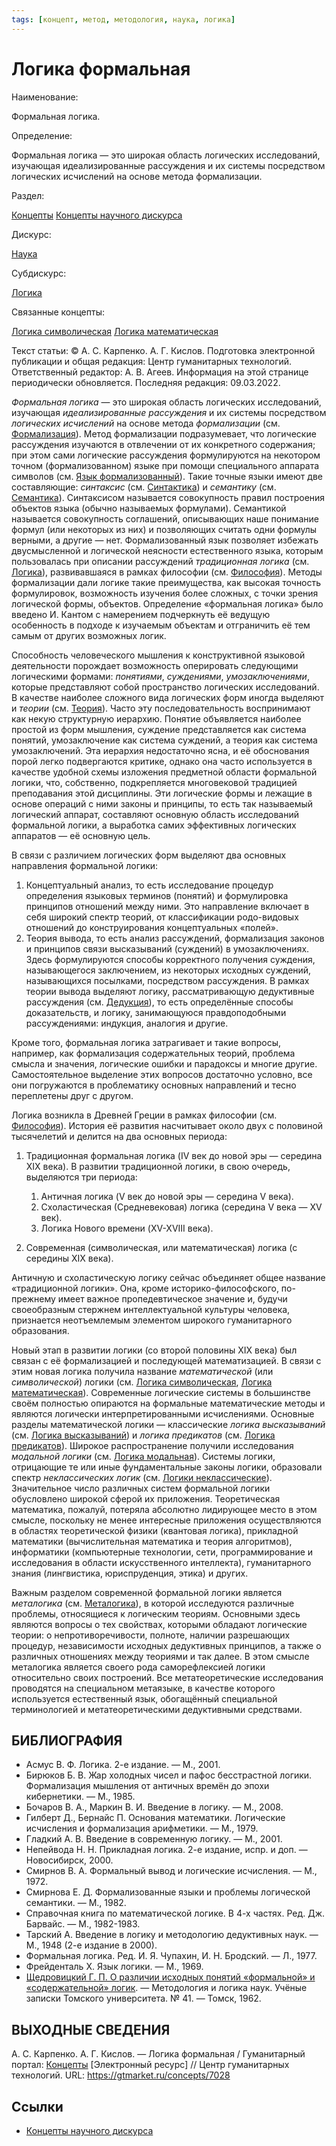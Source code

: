 ```yaml
---
tags: [концепт, метод, методология, наука, логика]
---
```

# Логика формальная

Наименование:

Формальная логика.

Определение:

Формальная логика — это широкая область логических исследований, изучающая идеализированные рассуждения и их системы посредством логических исчислений на основе метода формализации.

Раздел:

[Концепты](https://gtmarket.ru/concepts/)  [Концепты научного дискурса](https://gtmarket.ru/concepts/scientific-concepts)

Дискурс:

[Наука](https://gtmarket.ru/concepts/6860)

Субдискурс:

[Логика](https://gtmarket.ru/concepts/6892)

Связанные концепты:

[Логика символическая](https://gtmarket.ru/concepts/6896) [Логика математическая](https://gtmarket.ru/concepts/7027)

Текст статьи: © А. С. Карпенко. А. Г. Кислов. Подготовка электронной публикации и общая редакция: Центр гуманитарных технологий. Ответственный редактор: А. В. Агеев. Информация на этой странице периодически обновляется. Последняя редакция: 09.03.2022.

_Формальная логика_ — это широкая область логических исследований, изучающая _идеализированные рассуждения_ и их системы посредством _логических исчислений_ на основе метода _формализации_ (см. [Формализация](https://gtmarket.ru/concepts/6937)). Метод формализации подразумевает, что логические рассуждения изучаются в отвлечении от их конкретного содержания; при этом сами логические рассуждения формулируются на некотором точном (формализованном) языке при помощи специального аппарата символов (см. [Язык формализованный](https://gtmarket.ru/concepts/6936)). Такие точные языки имеют две составляющие: _синтаксис_ (см. [Синтактика](https://gtmarket.ru/concepts/6934)) и _семантику_ (см. [Семантика](https://gtmarket.ru/concepts/6933)). Синтаксисом называется совокупность правил построения объектов языка (обычно называемых формулами). Семантикой называется совокупность соглашений, описывающих наше понимание формул (или некоторых из них) и позволяющих считать одни формулы верными, а другие — нет. Формализованный язык позволяет избежать двусмысленной и логической неясности естественного языка, которым пользовалась при описании рассуждений _традиционная логика_ (см. [Логика](https://gtmarket.ru/concepts/6892)), развивавшаяся в рамках философии (см. [Философия](https://gtmarket.ru/concepts/6862)). Методы формализации дали логике такие преимущества, как высокая точность формулировок, возможность изучения более сложных, с точки зрения логической формы, объектов. Определение «формальная логика» было введено И. Кантом с намерением подчеркнуть её ведущую особенность в подходе к изучаемым объектам и отграничить её тем самым от других возможных логик.

Способность человеческого мышления к конструктивной языковой деятельности порождает возможность оперировать следующими логическими формами: _понятиями_, _суждениями_, _умозаключениями_, которые представляют собой пространство логических исследований. В качестве наиболее сложного вида логических форм иногда выделяют и _теории_ (см. [Теория](https://gtmarket.ru/concepts/6945)). Часто эту последовательность воспринимают как некую структурную иерархию. Понятие объявляется наиболее простой из форм мышления, суждение представляется как система понятий, умозаключение как система суждений, а теория как система умозаключений. Эта иерархия недостаточно ясна, и её обоснования порой легко подвергаются критике, однако она часто используется в качестве удобной схемы изложения предметной области формальной логики, что, собственно, подкрепляется многовековой традицией преподавания этой дисциплины. Эти логические формы и лежащие в основе операций с ними законы и принципы, то есть так называемый логический аппарат, составляют основную область исследований формальной логики, а выработка самих эффективных логических аппаратов — её основную цель.

В связи с различием логических форм выделяют два основных направления формальной логики:

1. Концептуальный анализ, то есть исследование процедур определения языковых терминов (понятий) и формулировка принципов отношений между ними. Это направление включает в себя широкий спектр теорий, от классификации родо-видовых отношений до конструирования концептуальных «полей».
2. Теория вывода, то есть анализ рассуждений, формализация законов и принципов связи высказываний (суждений) в умозаключениях. Здесь формулируются способы корректного получения суждения, называющегося заключением, из некоторых исходных суждений, называющихся посылками, посредством рассуждения. В рамках теории вывода выделяют логику, рассматривающую дедуктивные рассуждения (см. [Дедукция](https://gtmarket.ru/concepts/7150)), то есть определённые способы доказательств, и логику, занимающуюся правдоподобными рассуждениями: индукция, аналогия и другие.

Кроме того, формальная логика затрагивает и такие вопросы, например, как формализация содержательных теорий, проблема смысла и значения, логические ошибки и парадоксы и многие другие. Самостоятельное выделение этих вопросов достаточно условно, все они погружаются в проблематику основных направлений и тесно переплетены друг с другом.

Логика возникла в Древней Греции в рамках философии (см. [Философия](https://gtmarket.ru/concepts/6862)). История её развития насчитывает около двух с половиной тысячелетий и делится на два основных периода:

1. Традиционная формальная логика (IV век до новой эры — середина XIX века). В развитии традиционной логики, в свою очередь, выделяются три периода:

    1. Античная логика (V век до новой эры — середина V века).
    2. Схоластическая (Средневековая) логика (середина V века — XV век).
    3. Логика Нового времени (XV-XVIII века).
2. Современная (символическая, или математическая) логика (с середины XIX века).

Античную и схоластическую логику сейчас объединяет общее название «традиционной логики». Она, кроме историко-философского, по-прежнему имеет важное пропедевтическое значение и, будучи своеобразным стержнем интеллектуальной культуры человека, признается неотъемлемым элементом широкого гуманитарного образования.

Новый этап в развитии логики (со второй половины XIX века) был связан с её формализацией и последующей математизацией. В связи с этим новая логика получила название _математической_ (или _символической_) логики (см. [Логика символическая](https://gtmarket.ru/concepts/6896), [Логика математическая](https://gtmarket.ru/concepts/7027)). Современные логические системы в большинстве своём полностью опираются на формальные математические методы и являются логически интерпретированными исчислениями. Основные разделы математической логики — классические _логика высказываний_ (см. [Логика высказываний](https://gtmarket.ru/concepts/6899)) и _логика предикатов_ (см. [Логика предикатов](https://gtmarket.ru/concepts/6898)). Широкое распространение получили исследования _модальной логики_ (см. [Логика модальная](https://gtmarket.ru/concepts/6953)). Системы логики, отрицающие те или иные фундаментальные законы логики, образовали спектр _неклассических логик_ (см. [Логики неклассические](https://gtmarket.ru/concepts/6903)). Значительное число различных систем формальной логики обусловлено широкой сферой их приложения. Теоретическая математика, пожалуй, потеряла абсолютно лидирующее место в этом смысле, поскольку не менее интересные приложения осуществляются в областях теоретической физики (квантовая логика), прикладной математики (вычислительная математика и теория алгоритмов), информатики (компьютерные технологии, сети, программирование и исследования в области искусственного интеллекта), гуманитарного знания (лингвистика, юриспруденция, этика) и других.

Важным разделом современной формальной логики является _металогика_ (см. [Металогика](https://gtmarket.ru/concepts/6943)), в которой исследуются различные проблемы, относящиеся к логическим теориям. Основными здесь являются вопросы о тех свойствах, которыми обладают логические теории: о непротиворечивости, полноте, наличии разрешающих процедур, независимости исходных дедуктивных принципов, а также о различных отношениях между теориями и так далее. В этом смысле металогика является своего рода саморефлексией логики относительно своих построений. Все метатеоретические исследования проводятся на специальном метаязыке, в качестве которого используется естественный язык, обогащённый специальной терминологией и метатеоретическими дедуктивными средствами.

## БИБЛИОГРАФИЯ

- Асмус В. Ф. Логика. 2-е издание. — М., 2001.
- Бирюков Б. В. Жар холодных чисел и пафос бесстрастной логики. Формализация мышления от античных времён до эпохи кибернетики. — М., 1985.
- Бочаров В. А., Маркин В. И. Введение в логику. — М., 2008.
- Гилберт Д., Бернайс П. Основания математики. Логические исчисления и формализация арифметики. — М., 1979.
- Гладкий А. В. Введение в современную логику. — М., 2001.
- Непейвода Н. Н. Прикладная логика. 2-е издание, испр. и доп. — Новосибирск, 2000.
- Смирнов В. А. Формальный вывод и логические исчисления. — М., 1972.
- Смирнова Е. Д. Формализованные языки и проблемы логической семантики. — М., 1982.
- Справочная книга по математической логике. В 4-х частях. Ред. Дж. Барвайс. — М., 1982-1983.
- Тарский А. Введение в логику и методологию дедуктивных наук. — М., 1948 (2-е издание в 2000).
- Формальная логика. Ред. И. Я. Чупахин, И. Н. Бродский. — Л., 1977.
- Фрейденталь Х. Язык логики. — М., 1969.
- [Щедровицкий Г. П. О различии исходных понятий «формальной» и «содержательной» логик](https://gtmarket.ru/library/basis/3961/3964). — Методология и логика наук. Учёные записки Томского университета. № 41. — Томск, 1962.

## ВЫХОДНЫЕ СВЕДЕНИЯ

А. С. Карпенко. А. Г. Кислов. — Логика формальная / Гуманитарный портал: [Концепты](https://gtmarket.ru/concepts/) [Электронный ресурс] // Центр гуманитарных технологий. URL: <https://gtmarket.ru/concepts/7028>

## Ссылки

- [Концепты научного дискурса](Концепты%20научного%20дискурса.md)
